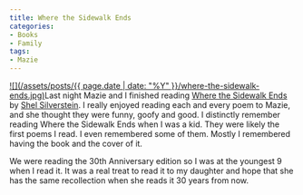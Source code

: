 ```yaml
---
title: Where the Sidewalk Ends
categories:
- Books
- Family
tags:
- Mazie
---
```


[![](/assets/posts/{{ page.date | date: "%Y" }}/where-the-sidewalk-ends.jpg)](http://www.amazon.com/dp/0060572345/?tag=thingelstad-20)Last night Mazie and I finished reading [Where the Sidewalk Ends](http://www.amazon.com/dp/0060572345/?tag=thingelstad-20) by [Shel Silverstein](http://www.shelsilverstein.com/). I really enjoyed reading each and every poem to Mazie, and she thought they were funny, goofy and good.
I distinctly remember reading Where the Sidewalk Ends when I was a kid. They were likely the first poems I read. I even remembered some of them. Mostly I remembered having the book and the cover of it.

We were reading the 30th Anniversary edition so I was at the youngest 9 when I read it. It was a real treat to read it to my daughter and hope that she has the same recollection when she reads it 30 years from now.
